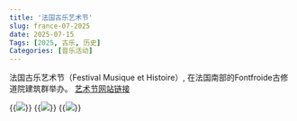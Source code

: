 ```yaml
---
title: '法国古乐艺术节'
slug: france-07-2025
date: 2025-07-15
Tags: [2025, 古乐, 历史]
Categories: [音乐活动]
---
```


法国古乐艺术节（Festival Musique et Histoire）, 在法国南部的Fontfroide古修道院建筑群举办。
[艺术节网站链接](https://www.fontfroide.com/archives/festival-musique-et-histoire/)

{{<image src="img/events/2025_07_15_france_p2.jpg" >}}
{{<image src="img/events/2025_07_15_france_p3.jpg" >}}
{{<image src="img/events/2025_07_15_france_p4.jpg" >}}